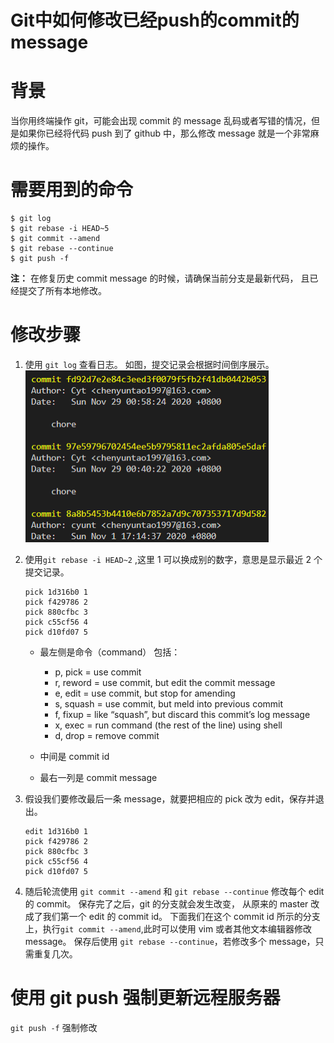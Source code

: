 # Git中如何修改已经push的commit的message


# 背景

当你用终端操作 git，可能会出现 commit 的 message 乱码或者写错的情况，但是如果你已经将代码 push 到了 github 中，那么修改 message 就是一个非常麻烦的操作。

# 需要用到的命令

```linux
$ git log
$ git rebase -i HEAD~5
$ git commit --amend
$ git rebase --continue
$ git push -f
```

**注：**
在修复历史 commit message 的时候，请确保当前分支是最新代码，
且已经提交了所有本地修改。

# 修改步骤

1. 使用 `git log` 查看日志。
   如图，提交记录会根据时间倒序展示。
   ![git log](git-log.png)
2. 使用`git rebase -i HEAD~2` ,这里 1 可以换成别的数字，意思是显示最近 2 个提交记录。

   ```
   pick 1d316b0 1
   pick f429786 2
   pick 880cfbc 3
   pick c55cf56 4
   pick d10fd07 5
   ```

   - 最左侧是命令（command）
     包括：<br>

     - p, pick = use commit
     - r, reword = use commit, but edit the commit message
     - e, edit = use commit, but stop for amending
     - s, squash = use commit, but meld into previous commit
     - f, fixup = like “squash”, but discard this commit’s log message
     - x, exec = run command (the rest of the line) using shell
     - d, drop = remove commit

   - 中间是 commit id
   - 最右一列是 commit message

3. 假设我们要修改最后一条 message，就要把相应的 pick 改为 edit，保存并退出。
   ```
   edit 1d316b0 1
   pick f429786 2
   pick 880cfbc 3
   pick c55cf56 4
   pick d10fd07 5
   ```
4. 随后轮流使用 `git commit --amend` 和 `git rebase --continue` 修改每个 edit 的 commit。
   保存完了之后，git 的分支就会发生改变，
   从原来的 master 改成了我们第一个 edit 的 commit id。
   下面我们在这个 commit id 所示的分支上，执行`git commit --amend`,此时可以使用 vim 或者其他文本编辑器修改 message。
   保存后使用 `git rebase --continue`，若修改多个 message，只需重复几次。

# 使用 git push 强制更新远程服务器

`git push -f` 强制修改

